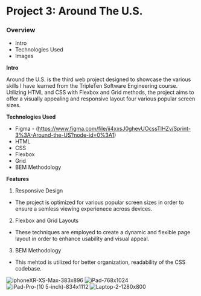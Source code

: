# Project 3: Around The U.S.

### Overview  

* Intro  
* Technologies Used  
* Images  
  
**Intro**
  
Around the U.S. is the third web project designed to showcase the various skills I have learned from the TripleTen Software Engineering course. Utilizing HTML and CSS with Flexbox and Grid methods, the project aims to offer a visually appealing and responsive layout four various popular screen sizes. 
  
**Technologies Used**  
  
* Figma - (https://www.figma.com/file/ii4xxsJ0ghevUOcssTlHZv/Sprint-3%3A-Around-the-US?node-id=0%3A1)  
* HTML
* CSS
* Flexbox
* Grid
* BEM Methodology



**Features**  
  
1. Responsive Design
- The project is optimized for various popular screen sizes in order to ensure a semless viewing experienece across devices. 
2. Flexbox and Grid Layouts
- These techniques are employed to create a dynamic and flexible page layout in order to enhance usability and visual appeal. 
3. BEM Methodology
- This mehtod is utilized for better organization, readability of the CSS codebase.

![iphoneXR-XS-Max-383x896](https://github.com/la-mex-pearl/se_project_aroundtheus/assets/163146582/c58f380c-20f3-4c99-bd2e-ab6c4d02a89b)
![iPad-768x1024](https://github.com/la-mex-pearl/se_project_aroundtheus/assets/163146582/45970e5d-043c-4f6d-9109-6f4a062338a8)
![iPad-Pro-(10 5-inch)-834x1112](https://github.com/la-mex-pearl/se_project_aroundtheus/assets/163146582/aa2961f7-41f0-4e7f-8bcf-99259fc34ec6)
![Laptop-2-1280x800](https://github.com/la-mex-pearl/se_project_aroundtheus/assets/163146582/449c5b8c-d032-43be-93ee-b168d448bb7c)





